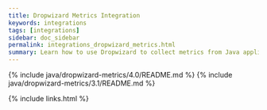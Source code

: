 ```yaml
---
title: Dropwizard Metrics Integration
keywords: integrations
tags: [integrations]
sidebar: doc_sidebar
permalink: integrations_dropwizard_metrics.html
summary: Learn how to use Dropwizard to collect metrics from Java applications.
---
```


{% include java/dropwizard-metrics/4.0/README.md %}
{% include java/dropwizard-metrics/3.1/README.md %}

{% include links.html %}
